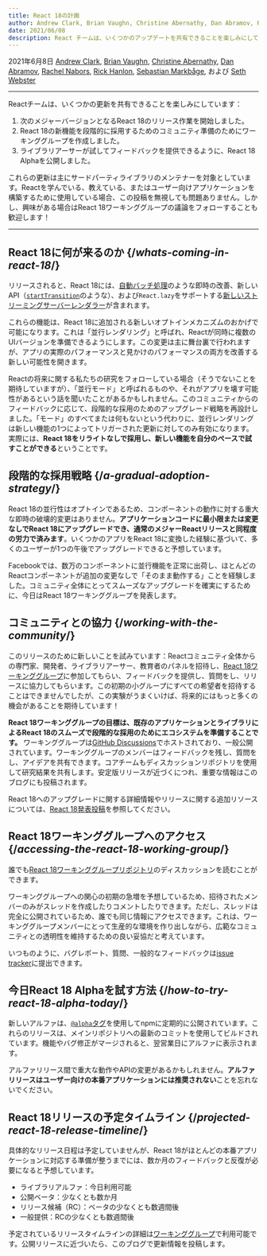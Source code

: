 ```yaml
---
title: React 18の計画
author: Andrew Clark, Brian Vaughn, Christine Abernathy, Dan Abramov, Rachel Nabors, Rick Hanlon, Sebastian Markbage, and Seth Webster
date: 2021/06/08
description: React チームは、いくつかのアップデートを共有できることを楽しみにしています。次のメジャーバージョンとなる React 18 のリリースに向けて作業を開始しました。React 18 の新機能を段階的に導入するために、コミュニティを準備するためのワーキンググループを作成しました。ライブラリの作者が試してフィードバックを提供できるように、React 18 Alpha を公開しました...
---
```


2021年6月8日 [Andrew Clark](https://twitter.com/acdlite), [Brian Vaughn](https://github.com/bvaughn), [Christine Abernathy](https://twitter.com/abernathyca), [Dan Abramov](https://twitter.com/dan_abramov), [Rachel Nabors](https://twitter.com/rachelnabors), [Rick Hanlon](https://twitter.com/rickhanlonii), [Sebastian Markbåge](https://twitter.com/sebmarkbage), および [Seth Webster](https://twitter.com/sethwebster)

---

<Intro>

Reactチームは、いくつかの更新を共有できることを楽しみにしています：

1. 次のメジャーバージョンとなるReact 18のリリース作業を開始しました。
2. React 18の新機能を段階的に採用するためのコミュニティ準備のためにワーキンググループを作成しました。
3. ライブラリアーサーが試してフィードバックを提供できるように、React 18 Alphaを公開しました。

これらの更新は主にサードパーティライブラリのメンテナーを対象としています。Reactを学んでいる、教えている、またはユーザー向けアプリケーションを構築するために使用している場合、この投稿を無視しても問題ありません。しかし、興味がある場合はReact 18ワーキンググループの議論をフォローすることも歓迎します！

---

</Intro>

## React 18に何が来るのか {/*whats-coming-in-react-18*/}

リリースされると、React 18には、[自動バッチ処理](https://github.com/reactwg/react-18/discussions/21)のような即時の改善、新しいAPI（[`startTransition`](https://github.com/reactwg/react-18/discussions/41)のような）、および`React.lazy`をサポートする[新しいストリーミングサーバーレンダラー](https://github.com/reactwg/react-18/discussions/37)が含まれます。

これらの機能は、React 18に追加される新しいオプトインメカニズムのおかげで可能になります。これは「並行レンダリング」と呼ばれ、Reactが同時に複数のUIバージョンを準備できるようにします。この変更は主に舞台裏で行われますが、アプリの実際のパフォーマンスと見かけのパフォーマンスの両方を改善する新しい可能性を開きます。

Reactの将来に関する私たちの研究をフォローしている場合（そうでないことを期待していますが）、「並行モード」と呼ばれるものや、それがアプリを壊す可能性があるという話を聞いたことがあるかもしれません。このコミュニティからのフィードバックに応じて、段階的な採用のためのアップグレード戦略を再設計しました。「モード」のすべてまたは何もないという代わりに、並行レンダリングは新しい機能の1つによってトリガーされた更新に対してのみ有効になります。実際には、**React 18をリライトなしで採用し、新しい機能を自分のペースで試すことができる**ということです。

## 段階的な採用戦略 {/*a-gradual-adoption-strategy*/}

React 18の並行性はオプトインであるため、コンポーネントの動作に対する重大な即時の破壊的変更はありません。**アプリケーションコードに最小限または変更なしでReact 18にアップグレードでき、通常のメジャーReactリリースと同程度の労力で済みます**。いくつかのアプリをReact 18に変換した経験に基づいて、多くのユーザーが1つの午後でアップグレードできると予想しています。

Facebookでは、数万のコンポーネントに並行機能を正常に出荷し、ほとんどのReactコンポーネントが追加の変更なしで「そのまま動作する」ことを経験しました。コミュニティ全体にとってスムーズなアップグレードを確実にするために、今日はReact 18ワーキンググループを発表します。

## コミュニティとの協力 {/*working-with-the-community*/}

このリリースのために新しいことを試みています：Reactコミュニティ全体からの専門家、開発者、ライブラリアーサー、教育者のパネルを招待し、[React 18ワーキンググループ](https://github.com/reactwg/react-18)に参加してもらい、フィードバックを提供し、質問をし、リリースに協力してもらいます。この初期の小グループにすべての希望者を招待することはできませんでしたが、この実験がうまくいけば、将来的にはもっと多くの機会があることを期待しています！

**React 18ワーキンググループの目標は、既存のアプリケーションとライブラリによるReact 18のスムーズで段階的な採用のためにエコシステムを準備することです。** ワーキンググループは[GitHub Discussions](https://github.com/reactwg/react-18/discussions)でホストされており、一般公開されています。ワーキンググループのメンバーはフィードバックを残し、質問をし、アイデアを共有できます。コアチームもディスカッションリポジトリを使用して研究結果を共有します。安定版リリースが近づくにつれ、重要な情報はこのブログにも投稿されます。

React 18へのアップグレードに関する詳細情報やリリースに関する追加リソースについては、[React 18発表投稿](https://github.com/reactwg/react-18/discussions/4)を参照してください。

## React 18ワーキンググループへのアクセス {/*accessing-the-react-18-working-group*/}

誰でも[React 18ワーキンググループリポジトリ](https://github.com/reactwg/react-18)のディスカッションを読むことができます。

ワーキンググループへの関心の初期の急増を予想しているため、招待されたメンバーのみがスレッドを作成したりコメントしたりできます。ただし、スレッドは完全に公開されているため、誰でも同じ情報にアクセスできます。これは、ワーキンググループメンバーにとって生産的な環境を作り出しながら、広範なコミュニティとの透明性を維持するための良い妥協だと考えています。

いつものように、バグレポート、質問、一般的なフィードバックは[issue tracker](https://github.com/facebook/react/issues)に提出できます。

## 今日React 18 Alphaを試す方法 {/*how-to-try-react-18-alpha-today*/}

新しいアルファは、[`@alpha`タグ](https://github.com/reactwg/react-18/discussions/9)を使用してnpmに定期的に公開されています。これらのリリースは、メインリポジトリへの最新のコミットを使用してビルドされています。機能やバグ修正がマージされると、翌営業日にアルファに表示されます。

アルファリリース間で重大な動作やAPIの変更があるかもしれません。**アルファリリースはユーザー向けの本番アプリケーションには推奨されない**ことを忘れないでください。

## React 18リリースの予定タイムライン {/*projected-react-18-release-timeline*/}

具体的なリリース日程は予定していませんが、React 18がほとんどの本番アプリケーションに対応する準備が整うまでには、数か月のフィードバックと反復が必要になると予想しています。

* ライブラリアルファ：今日利用可能
* 公開ベータ：少なくとも数か月
* リリース候補（RC）：ベータの少なくとも数週間後
* 一般提供：RCの少なくとも数週間後

予定されているリリースタイムラインの詳細は[ワーキンググループ](https://github.com/reactwg/react-18/discussions/9)で利用可能です。公開リリースに近づいたら、このブログで更新情報を投稿します。